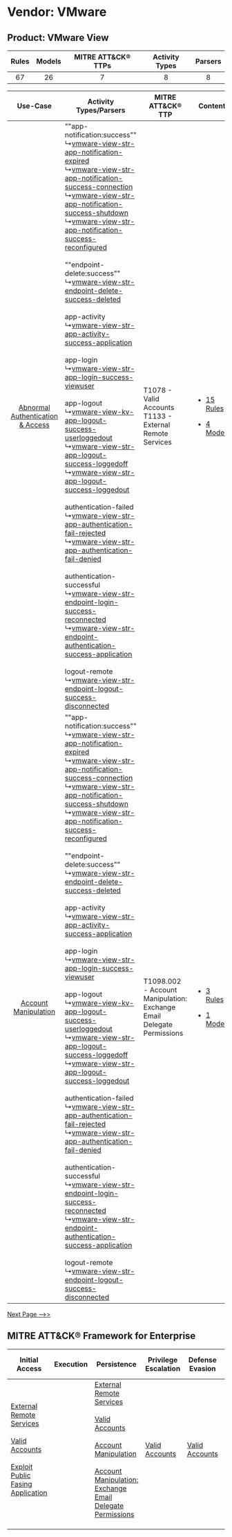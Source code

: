 Vendor: VMware
==============
Product: VMware View
--------------------
| Rules | Models | MITRE ATT&CK® TTPs | Activity Types | Parsers |
|:-----:|:------:|:------------------:|:--------------:|:-------:|
|  67   |   26   |         7          |       8        |    8    |

|    Use-Case    | Activity Types/Parsers    | MITRE ATT&CK® TTP    | Content    |
|:----:| ---- | ---- | ---- |
| [Abnormal Authentication & Access](../../../UseCases/uc_abnormal_authentication_&_access.md) |  ""app-notification:success""<br> ↳[vmware-view-str-app-notification-expired](Ps/pC_vmwareviewstrappnotificationexpired.md)<br> ↳[vmware-view-str-app-notification-success-connection](Ps/pC_vmwareviewstrappnotificationsuccessconnection.md)<br> ↳[vmware-view-str-app-notification-success-shutdown](Ps/pC_vmwareviewstrappnotificationsuccessshutdown.md)<br> ↳[vmware-view-str-app-notification-success-reconfigured](Ps/pC_vmwareviewstrappnotificationsuccessreconfigured.md)<br><br> ""endpoint-delete:success""<br> ↳[vmware-view-str-endpoint-delete-success-deleted](Ps/pC_vmwareviewstrendpointdeletesuccessdeleted.md)<br><br> app-activity<br> ↳[vmware-view-str-app-activity-success-application](Ps/pC_vmwareviewstrappactivitysuccessapplication.md)<br><br> app-login<br> ↳[vmware-view-str-app-login-success-viewuser](Ps/pC_vmwareviewstrapploginsuccessviewuser.md)<br><br> app-logout<br> ↳[vmware-view-kv-app-logout-success-userloggedout](Ps/pC_vmwareviewkvapplogoutsuccessuserloggedout.md)<br> ↳[vmware-view-str-app-logout-success-loggedoff](Ps/pC_vmwareviewstrapplogoutsuccessloggedoff.md)<br> ↳[vmware-view-str-app-logout-success-loggedout](Ps/pC_vmwareviewstrapplogoutsuccessloggedout.md)<br><br> authentication-failed<br> ↳[vmware-view-str-app-authentication-fail-rejected](Ps/pC_vmwareviewstrappauthenticationfailrejected.md)<br> ↳[vmware-view-str-app-authentication-fail-denied](Ps/pC_vmwareviewstrappauthenticationfaildenied.md)<br><br> authentication-successful<br> ↳[vmware-view-str-endpoint-login-success-reconnected](Ps/pC_vmwareviewstrendpointloginsuccessreconnected.md)<br> ↳[vmware-view-str-endpoint-authentication-success-application](Ps/pC_vmwareviewstrendpointauthenticationsuccessapplication.md)<br><br> logout-remote<br> ↳[vmware-view-str-endpoint-logout-success-disconnected](Ps/pC_vmwareviewstrendpointlogoutsuccessdisconnected.md)<br> | T1078 - Valid Accounts<br>T1133 - External Remote Services<br>    | [<ul><li>15 Rules</li></ul><ul><li>4 Models</li></ul>](RM/r_m_vmware_vmware_view_Abnormal_Authentication_&_Access.md) |
|    [Account Manipulation](../../../UseCases/uc_account_manipulation.md)    |  ""app-notification:success""<br> ↳[vmware-view-str-app-notification-expired](Ps/pC_vmwareviewstrappnotificationexpired.md)<br> ↳[vmware-view-str-app-notification-success-connection](Ps/pC_vmwareviewstrappnotificationsuccessconnection.md)<br> ↳[vmware-view-str-app-notification-success-shutdown](Ps/pC_vmwareviewstrappnotificationsuccessshutdown.md)<br> ↳[vmware-view-str-app-notification-success-reconfigured](Ps/pC_vmwareviewstrappnotificationsuccessreconfigured.md)<br><br> ""endpoint-delete:success""<br> ↳[vmware-view-str-endpoint-delete-success-deleted](Ps/pC_vmwareviewstrendpointdeletesuccessdeleted.md)<br><br> app-activity<br> ↳[vmware-view-str-app-activity-success-application](Ps/pC_vmwareviewstrappactivitysuccessapplication.md)<br><br> app-login<br> ↳[vmware-view-str-app-login-success-viewuser](Ps/pC_vmwareviewstrapploginsuccessviewuser.md)<br><br> app-logout<br> ↳[vmware-view-kv-app-logout-success-userloggedout](Ps/pC_vmwareviewkvapplogoutsuccessuserloggedout.md)<br> ↳[vmware-view-str-app-logout-success-loggedoff](Ps/pC_vmwareviewstrapplogoutsuccessloggedoff.md)<br> ↳[vmware-view-str-app-logout-success-loggedout](Ps/pC_vmwareviewstrapplogoutsuccessloggedout.md)<br><br> authentication-failed<br> ↳[vmware-view-str-app-authentication-fail-rejected](Ps/pC_vmwareviewstrappauthenticationfailrejected.md)<br> ↳[vmware-view-str-app-authentication-fail-denied](Ps/pC_vmwareviewstrappauthenticationfaildenied.md)<br><br> authentication-successful<br> ↳[vmware-view-str-endpoint-login-success-reconnected](Ps/pC_vmwareviewstrendpointloginsuccessreconnected.md)<br> ↳[vmware-view-str-endpoint-authentication-success-application](Ps/pC_vmwareviewstrendpointauthenticationsuccessapplication.md)<br><br> logout-remote<br> ↳[vmware-view-str-endpoint-logout-success-disconnected](Ps/pC_vmwareviewstrendpointlogoutsuccessdisconnected.md)<br> | T1098.002 - Account Manipulation: Exchange Email Delegate Permissions<br> | [<ul><li>3 Rules</li></ul><ul><li>1 Models</li></ul>](RM/r_m_vmware_vmware_view_Account_Manipulation.md)    |
[Next Page -->>](2_ds_vmware_vmware_view.md)

MITRE ATT&CK® Framework for Enterprise
--------------------------------------
| Initial Access                                                                                                                                                                                                                         | Execution | Persistence                                                                                                                                                                                                                                                                                                                                 | Privilege Escalation                                                | Defense Evasion                                                     | Credential Access | Discovery | Lateral Movement                                                                     | Collection                                                                                                                                                            | Command and Control                                                                                                                       | Exfiltration | Impact |
| -------------------------------------------------------------------------------------------------------------------------------------------------------------------------------------------------------------------------------------- | --------- | ------------------------------------------------------------------------------------------------------------------------------------------------------------------------------------------------------------------------------------------------------------------------------------------------------------------------------------------- | ------------------------------------------------------------------- | ------------------------------------------------------------------- | ----------------- | --------- | ------------------------------------------------------------------------------------ | --------------------------------------------------------------------------------------------------------------------------------------------------------------------- | ----------------------------------------------------------------------------------------------------------------------------------------- | ------------ | ------ |
| [External Remote Services](https://attack.mitre.org/techniques/T1133)<br><br>[Valid Accounts](https://attack.mitre.org/techniques/T1078)<br><br>[Exploit Public Fasing Application](https://attack.mitre.org/techniques/T1190)<br><br> |           | [External Remote Services](https://attack.mitre.org/techniques/T1133)<br><br>[Valid Accounts](https://attack.mitre.org/techniques/T1078)<br><br>[Account Manipulation](https://attack.mitre.org/techniques/T1098)<br><br>[Account Manipulation: Exchange Email Delegate Permissions](https://attack.mitre.org/techniques/T1098/002)<br><br> | [Valid Accounts](https://attack.mitre.org/techniques/T1078)<br><br> | [Valid Accounts](https://attack.mitre.org/techniques/T1078)<br><br> |                   |           | [Exploitation of Remote Services](https://attack.mitre.org/techniques/T1210)<br><br> | [Email Collection](https://attack.mitre.org/techniques/T1114)<br><br>[Email Collection: Email Forwarding Rule](https://attack.mitre.org/techniques/T1114/003)<br><br> | [Proxy: Multi-hop Proxy](https://attack.mitre.org/techniques/T1090/003)<br><br>[Proxy](https://attack.mitre.org/techniques/T1090)<br><br> |              |        |